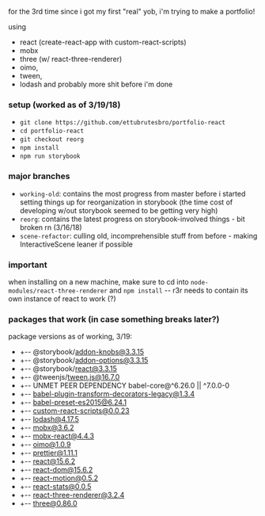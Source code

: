 
for the 3rd time since i got my first "real" yob, i'm trying to make a portfolio!

using 

* react (create-react-app with custom-react-scripts)
* mobx 
* three (w/ react-three-renderer) 
* oimo, 
* tween, 
* lodash and probably more shit before i'm done

### setup (worked as of 3/19/18)
* `git clone https://github.com/ettubrutesbro/portfolio-react`
* `cd portfolio-react`
* `git checkout reorg`
* `npm install`
* `npm run storybook`


### major branches
* `working-old`: contains the most progress from master before i started setting things up for reorganization in storybook (the time cost of developing w/out storybook seemed to be getting very high)
* `reorg`: contains the latest progress on storybook-involved things - bit broken rn (3/16/18)
* `scene-refactor`: culling old, incomprehensible stuff from before - making InteractiveScene leaner if possible

### important
when installing on a new machine, make sure to cd into `node-modules/react-three-renderer` and `npm install` -- r3r needs to contain its own instance of react to work (?)


### packages that work (in case something breaks later?)
package versions as of working, 3/19: 

* +-- @storybook/addon-knobs@3.3.15
* +-- @storybook/addon-options@3.3.15
* +-- @storybook/react@3.3.15
* +-- @tweenjs/tween.js@16.7.0
* +-- UNMET PEER DEPENDENCY babel-core@^6.26.0 || ^7.0.0-0
* +-- babel-plugin-transform-decorators-legacy@1.3.4
* +-- babel-preset-es2015@6.24.1
* +-- custom-react-scripts@0.0.23
* +-- lodash@4.17.5
* +-- mobx@3.6.2
* +-- mobx-react@4.4.3
* +-- oimo@1.0.9
* +-- prettier@1.11.1
* +-- react@15.6.2
* +-- react-dom@15.6.2
* +-- react-motion@0.5.2
* +-- react-stats@0.0.5
* +-- react-three-renderer@3.2.4
* +-- three@0.86.0
